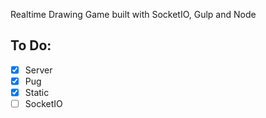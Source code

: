 Realtime Drawing Game built with SocketIO, Gulp and Node

## To Do:

- [x] Server
- [x] Pug
- [x] Static
- [ ] SocketIO
